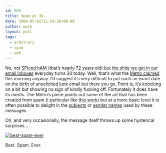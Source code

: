 ```yaml
---
id: 505
title: Spam at 30.
date: 2009-05-01T11:54:16+00:00
author: mark
layout: post
tags:
  - arbitrary
  - spam
  - web
---
```

No, not [SPiced hAM](http://en.wikipedia.org/wiki/Spam_(food)) (that&#8217;s nearly 72 years old) but [the shite we get in our email inboxes](http://en.wikipedia.org/wiki/Spam_(electronic)) everyday turns 30 today. Well, that&#8217;s what the [Metro claimed](http://theridiculant.metro.co.uk/2009/04/the-art-of-spam-canadian-pharmacy-top-prices.html) this morning anyway. I&#8217;d suggest it&#8217;s very difficult to put such an exact date on the birth of unsolicited junk email but there you go. Point is, it&#8217;s knocking on a bit but showing no sign of kindly fucking off. Fortunately it does have its merits. The Metro&#8217;s piece points out some of the art that has been created from spam (i particular like [this work](http://www.flickr.com/photos/linzie/sets/72157602417089145/)) but at a more basic level it is often possible to delight in the [subjects](http://search.twitter.com/search?q=Genuinespamsubjectlineoftheday) or [sender names](http://www.google.co.uk/search?q=spam+names) used by these messages.

Oh, and very occasionally, the message itself throws up some hysterical surprises&#8230;

<div id="attachment_506" style="width: 550px" class="wp-caption aligncenter">
  <a href="/images/fromwp/2009/05/best-spam-ever.jpg"><img class="size-full wp-image-506" title="best-spam-ever" src="/images/fromwp/2009/05/best-spam-ever.jpg" alt="best-spam-ever" width="540" height="428" srcset="/images/fromwp/2009/05/best-spam-ever.jpg 675w, /images/fromwp/2009/05/best-spam-ever-300x237.jpg 300w" sizes="(max-width: 540px) 100vw, 540px" /></a>
  
  <p class="wp-caption-text">
    Best. Spam. Ever.
  </p>
</div>

<p style="text-align: center;">
   
</p>